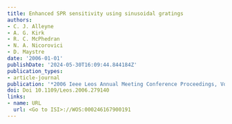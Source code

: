 ```yaml
---
title: Enhanced SPR sensitivity using sinusoidal gratings
authors:
- C. J. Alleyne
- A. G. Kirk
- R. C. McPhedran
- N. A. Nicorovici
- D. Maystre
date: '2006-01-01'
publishDate: '2024-05-30T16:09:44.844184Z'
publication_types:
- article-journal
publication: '*2006 Ieee Leos Annual Meeting Conference Proceedings, Vols 1 and 2*'
doi: Doi 10.1109/Leos.2006.279140
links:
- name: URL
  url: <Go to ISI>://WOS:000246167900191
---
```

